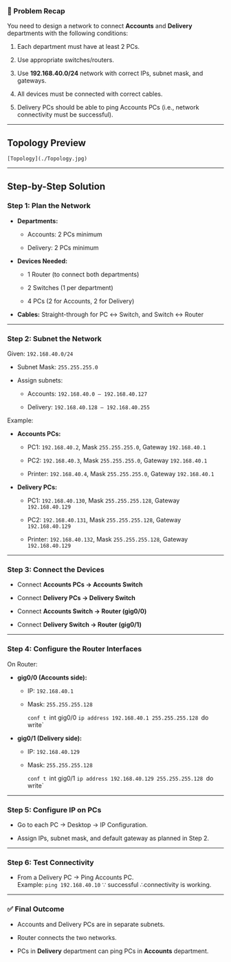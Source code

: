 ### 📝 Problem Recap

You need to design a network to connect **Accounts** and **Delivery** departments with the following conditions:

1. Each department must have at least 2 PCs.
    
2. Use appropriate switches/routers.
    
3. Use **192.168.40.0/24** network with correct IPs, subnet mask, and gateways.
    
4. All devices must be connected with correct cables.
    
5. Delivery PCs should be able to ping Accounts PCs (i.e., network connectivity must be successful).
    

---
## Topology Preview
    [Topology](./Topology.jpg)
---

## Step-by-Step Solution

### **Step 1: Plan the Network**

- **Departments:**
    
    - Accounts: 2 PCs minimum
        
    - Delivery: 2 PCs minimum
        
- **Devices Needed:**
    
    - 1 Router (to connect both departments)
        
    - 2 Switches (1 per department)
        
    - 4 PCs (2 for Accounts, 2 for Delivery)
        
- **Cables:** Straight-through for PC ↔ Switch, and Switch ↔ Router
    

---

### **Step 2: Subnet the Network**

Given: `192.168.40.0/24`

- Subnet Mask: `255.255.255.0`
    
- Assign subnets:
    
    - Accounts: `192.168.40.0 – 192.168.40.127`
        
    - Delivery: `192.168.40.128 – 192.168.40.255`
        

Example:

- **Accounts PCs:**
    
    - PC1: `192.168.40.2`, Mask `255.255.255.0`, Gateway `192.168.40.1`
        
    - PC2: `192.168.40.3`, Mask `255.255.255.0`, Gateway `192.168.40.1`
		
	- Printer: `192.168.40.4`, Mask `255.255.255.0`, Gateway `192.168.40.1`
	
- **Delivery PCs:**
    
    - PC1: `192.168.40.130`, Mask `255.255.255.128`, Gateway `192.168.40.129`
        
    - PC2: `192.168.40.131`, Mask `255.255.255.128`, Gateway `192.168.40.129`
        
	- Printer: `192.168.40.132`, Mask `255.255.255.128`, Gateway `192.168.40.129`

---

### **Step 3: Connect the Devices**

- Connect **Accounts PCs → Accounts Switch**
    
- Connect **Delivery PCs → Delivery Switch**
    
- Connect **Accounts Switch → Router (gig0/0)**
    
- Connect **Delivery Switch → Router (gig0/1)**
    

---

### **Step 4: Configure the Router Interfaces**

On Router:

- **gig0/0 (Accounts side):**
    
    - IP: `192.168.40.1`
        
    - Mask: `255.255.255.128`

		`conf t
		`int gig0/0
		`ip address 192.168.40.1 255.255.255.128
		`do write`
- **gig0/1 (Delivery side):**
    
    - IP: `192.168.40.129`
        
    - Mask: `255.255.255.128`
        
		`conf t
		`int gig0/1
		`ip address 192.168.40.129 255.255.255.128
		`do write`
---

### **Step 5: Configure IP on PCs**

- Go to each PC → Desktop → IP Configuration.
    
- Assign IPs, subnet mask, and default gateway as planned in Step 2.
    

---

### **Step 6: Test Connectivity**

- From a Delivery PC → Ping Accounts PC.  
    Example: `ping 192.168.40.10`
	 ∵ successful 
	 ∴connectivity is working.
    

---

### ✅ Final Outcome

- Accounts and Delivery PCs are in separate subnets.
    
- Router connects the two networks.
    
- PCs in **Delivery** department can ping PCs in **Accounts** department.
